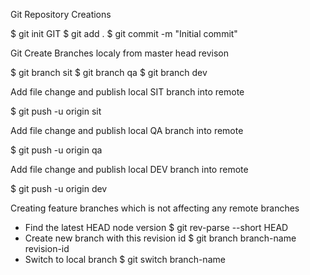
Git Repository Creations

$ git init GIT
$ git add .
$ git commit -m "Initial commit"

Git Create Branches localy from master head revison 

$ git branch sit
$ git branch qa
$ git branch dev

Add file change and publish local SIT branch into remote

$ git push -u origin sit

Add file change and publish local QA branch into remote

$ git push -u origin qa

Add file change and publish local DEV branch into remote

$ git push -u origin dev

Creating feature branches which is not affecting any remote branches
 - Find the latest HEAD node version
 $ git rev-parse --short HEAD
 - Create new branch with this revision id
 $ git branch branch-name revision-id
 - Switch to local branch
 $ git switch branch-name
 


